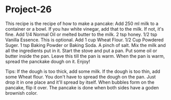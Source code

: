 # Project-26

This recipe is the recipe of how to make a pancake:
Add 250 ml milk to a container or a bowl.
If you hav white vinegar, add that to the milk. If not, it's fine.
Add 1/4 Normal Oil or melted butter to the milk.
2 tsp honey.
1/2 tsp Vanilla Essence. This is optional.
Add 1 cup Wheat Flour.
1/2 Cup Powdered Suger.
1 tsp Baking Powder or Baking Soda.
A pinch of salt.
Mix the milk and all the ingredients put in it. 
Start the stove and put a pan. Put some oil or butter inside the pan. Leave this till the pan is warm.
When the pan is warm, spread the panckake dough on it. 
Enjoy!

Tips:
If the dough is too thick, add some milk.
If the dough is too thin, add some Wheat flour.
You don't have to spread the dough on the pan. Just drop it in one place and it'll spread by itself. 
When bubbles form on the pancake, flip it over. 
The pancake is done when both sides have a goden brownish color.
